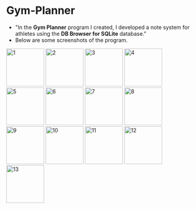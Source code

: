 # Gym-Planner

- "In the **Gym Planner** program I created, I developed a note system for athletes using the **DB Browser for SQLite** database."
- Below are some screenshots of the program.
<img width="100" alt="1" src="https://github.com/KaracaSait/Gym-Planner/assets/141579460/2147a2f3-be10-4aa5-952c-cb456dd0d2ed">
<img width="100" alt="2" src="https://github.com/KaracaSait/Gym-Planner/assets/141579460/937e83a2-3261-4cb5-9b70-0f0f7b7ec2c1">
<img width="100" alt="3" src="https://github.com/KaracaSait/Gym-Planner/assets/141579460/884e6782-a8bf-41d8-bf8a-93532779101e">
<img width="100" alt="4" src="https://github.com/KaracaSait/Gym-Planner/assets/141579460/1ae75419-87db-4bb3-89c7-431739312cab">
<img width="100" alt="5" src="https://github.com/KaracaSait/Gym-Planner/assets/141579460/d898e7fc-0791-4020-9c94-a1ff60621d5f">
<img width="100" alt="6" src="https://github.com/KaracaSait/Gym-Planner/assets/141579460/bb6f2e55-4939-402b-be87-aa9c3ab52a67">
<img width="100" alt="7" src="https://github.com/KaracaSait/Gym-Planner/assets/141579460/e77e81e8-9f11-4fb1-876b-f8327622e1a5">
<img width="100" alt="8" src="https://github.com/KaracaSait/Gym-Planner/assets/141579460/fd9d5dc3-9b38-4fd1-9743-118164838bf2">
<img width="100" alt="9" src="https://github.com/KaracaSait/Gym-Planner/assets/141579460/b4da53e3-2320-49e1-9ba7-279df30ec934">
<img width="100" alt="10" src="https://github.com/KaracaSait/Gym-Planner/assets/141579460/a8e84150-9713-415a-9720-115311235ab5">
<img width="100" alt="11" src="https://github.com/KaracaSait/Gym-Planner/assets/141579460/fe54daad-b112-4a31-b2ec-d336c1a2f1ef">
<img width="100" alt="12" src="https://github.com/KaracaSait/Gym-Planner/assets/141579460/ad9ffcd4-99f8-4676-af9a-dce9f5fa96d6">
<img width="100" alt="13" src="https://github.com/KaracaSait/Gym-Planner/assets/141579460/150f3d95-6547-44f0-b109-90457bc76b27">
